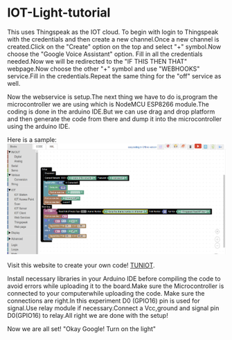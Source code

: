 # IOT-Light-tutorial

This uses Thingspeak as the IOT cloud. To begin with login to Thingspeak with the credentials and then create a new channel.Once a new channel is created.Click on the "Create" option on the top and select "+" symbol.Now choose the "Google Voice Assistant" option. Fill in all the credentials needed.Now we will be redirected to the "IF THIS THEN THAT" webpage.Now choose the other "+" symbol and use "WEBHOOKS" service.Fill in the credentials.Repeat the same thing for the "off" service as well.

Now the webservice is setup.The next thing we have to do is,program the microcontroller we are using which is NodeMCU ESP8266 module.The coding is done in the arduino IDE.But we can use drag and drop platform and then generate the code from there and dump it into the microcontroller using the arduino IDE.

Here is a sample:
![Tuniot.tn](https://github.com/shreyan1999/IOT-Light-tutorial/blob/master/github.png)

Visit this website to create your own code! [TUNIOT](http://easycoding.tn/tuniot/demos/code/).

Install necessary libraries in your Arduino IDE before compiling the code to avoid errors while uploading it to the board.Make sure the Microcontroller is connected to your computerwhile uploading the code. Make sure the connections are right.In this experiment D0 (GPIO16) pin is used for signal.Use relay module if necessary.Connect a Vcc,ground and signal pin D0(GPIO16) to relay.All right we are done with the setup!

Now we are all set! "Okay Google! Turn on the light" 
